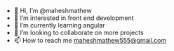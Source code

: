 - 👋 Hi, I’m @maheshmathew
- 👀 I’m interested in front end development
- 🌱 I’m currently learning angular
- 💞️ I’m looking to collaborate on more projects
- 📫 How to reach me maheshmathew555@gmail.com

<!---
maheshmathew/maheshmathew is a ✨ special ✨ repository because its `README.md` (this file) appears on your GitHub profile.
You can click the Preview link to take a look at your changes.
--->
